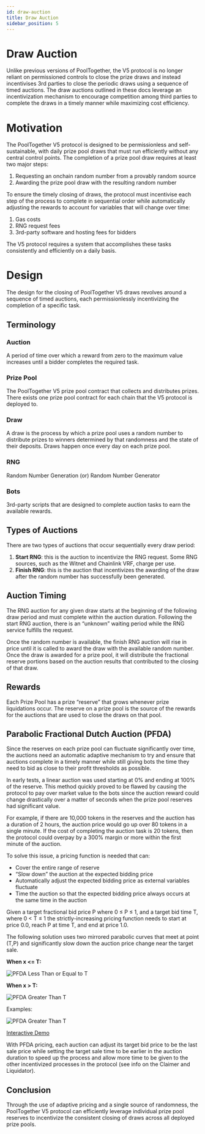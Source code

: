 ```yaml
---
id: draw-auction
title: Draw Auction
sidebar_position: 5
---
```


# Draw Auction

Unlike previous versions of PoolTogether, the V5 protocol is no longer reliant on permissioned controls to close the prize draws and instead incentivises 3rd parties to close the periodic draws using a sequence of timed auctions. The draw auctions outlined in these docs leverage an incentivization mechanism to encourage competition among third parties to complete the draws in a timely manner while maximizing cost efficiency.

# Motivation

The PoolTogether V5 protocol is designed to be permissionless and self-sustainable, with daily prize pool draws that must run efficiently without any central control points. The completion of a prize pool draw requires at least two major steps:

1. Requesting an onchain random number from a provably random source
2. Awarding the prize pool draw with the resulting random number

To ensure the timely closing of draws, the protocol must incentivise each step of the process to complete in sequential order while automatically adjusting the rewards to account for variables that will change over time:

1. Gas costs
2. RNG request fees
3. 3rd-party software and hosting fees for bidders

The V5 protocol requires a system that accomplishes these tasks consistently and efficiently on a daily basis.

# Design

The design for the closing of PoolTogether V5 draws revolves around a sequence of timed auctions, each permissionlessly incentivizing the completion of a specific task.

## Terminology

### Auction

A period of time over which a reward from zero to the maximum value increases until a bidder completes the required task.

### Prize Pool

The PoolTogether V5 prize pool contract that collects and distributes prizes. There exists one prize pool contract for each chain that the V5 protocol is deployed to.

### Draw

A draw is the process by which a prize pool uses a random number to distribute prizes to winners determined by that randomness and the state of their deposits. Draws happen once every day on each prize pool.

### RNG

Random Number Generation (or) Random Number Generator

### Bots

3rd-party scripts that are designed to complete auction tasks to earn the available rewards.

## Types of Auctions

There are two types of auctions that occur sequentially every draw period:

1. **Start RNG**: this is the auction to incentivize the RNG request. Some RNG sources, such as the Witnet and Chainlink VRF, charge per use.
2. **Finish RNG**: this is the auction that incentivizes the awarding of the draw after the random number has successfully been generated.

## Auction Timing

The RNG auction for any given draw starts at the beginning of the following draw period and must complete within the auction duration. Following the start RNG auction, there is an “unknown” waiting period while the RNG service fulfills the request.

Once the random number is available, the finish RNG auction will rise in price until it is called to award the draw with the available random number. Once the draw is awarded for a prize pool, it will distribute the fractional reserve portions based on the auction results that contributed to the closing of that draw.

## Rewards

Each Prize Pool has a prize “reserve” that grows whenever prize liquidations occur. The reserve on a prize pool is the source of the rewards for the auctions that are used to close the draws on that pool.

## Parabolic Fractional Dutch Auction (PFDA)

Since the reserves on each prize pool can fluctuate significantly over time, the auctions need an automatic adaptive mechanism to try and ensure that auctions complete in a timely manner while still giving bots the time they need to bid as close to their profit thresholds as possible.

In early tests, a linear auction was used starting at 0% and ending at 100% of the reserve. This method quickly proved to be flawed by causing the protocol to pay over market value to the bots since the auction reward could change drastically over a matter of seconds when the prize pool reserves had significant value.

For example, if there are 10,000 tokens in the reserves and the auction has a duration of 2 hours, the auction price would go up over 80 tokens in a single minute. If the cost of completing the auction task is 20 tokens, then the protocol could overpay by a 300% margin or more within the first minute of the auction.

To solve this issue, a pricing function is needed that can:

- Cover the entire range of reserve
- “Slow down” the auction at the expected bidding price
- Automatically adjust the expected bidding price as external variables fluctuate
- Time the auction so that the expected bidding price always occurs at the same time in the auction

Given a target fractional bid price P where 0 ≤ P ≤ 1, and a target bid time T, where 0 < T ≤ 1 the strictly-increasing pricing function needs to start at price 0.0, reach P at time T, and end at price 1.0.

The following solution uses two mirrored parabolic curves that meet at point (T,P) and significantly slow down the auction price change near the target sale.

**When x <= T:**

![PFDA Less Than or Equal to T](/img/v5/draw-auction/PFDA_leT.png)

**When x > T:**

![PFDA Greater Than T](/img/v5/draw-auction/PFDA_gtT.png)

Examples:

![PFDA Greater Than T](/img/v5/draw-auction/PFDA_shape.png)

[Interactive Demo](https://www.desmos.com/calculator/kwxl5men0k)

With PFDA pricing, each auction can adjust its target bid price to be the last sale price while setting the target sale time to be earlier in the auction duration to speed up the process and allow more time to be given to the other incentivized processes in the protocol (see info on the Claimer and Liquidator).

## Conclusion

Through the use of adaptive pricing and a single source of randomness, the PoolTogether V5 protocol can efficiently leverage individual prize pool reserves to incentivize the consistent closing of draws across all deployed prize pools.
